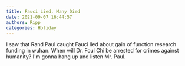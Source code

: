 ```yaml
---
title: Fauci Lied, Many Died
date: 2021-09-07 16:44:57
authors: Ripp
categories: Holiday
---
```


 I saw that Rand Paul caught Fauci lied about gain of function research funding in wuhan. When will Dr. Foul Chi be arrested for crimes against humanity?
I'm gonna hang up and listen Mr. Paul.